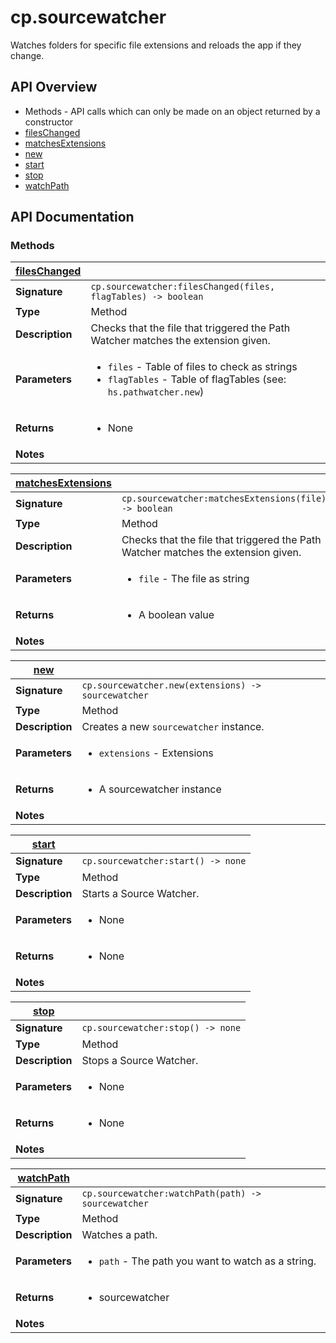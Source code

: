 # cp.sourcewatcher

Watches folders for specific file extensions and reloads the app if they change.

## API Overview
* Methods - API calls which can only be made on an object returned by a constructor
 * [filesChanged](#filesChanged)
 * [matchesExtensions](#matchesExtensions)
 * [new](#new)
 * [start](#start)
 * [stop](#stop)
 * [watchPath](#watchPath)

## API Documentation

### Methods

| [filesChanged](#filesChanged)         |                                                                                     |
| --------------------------------------------|-------------------------------------------------------------------------------------|
| **Signature**                               | `cp.sourcewatcher:filesChanged(files, flagTables) -> boolean`                                                                    |
| **Type**                                    | Method                                                                     |
| **Description**                             | Checks that the file that triggered the Path Watcher matches the extension given.                                                                     |
| **Parameters**                              | <ul><li>`files`      - Table of files to check as strings</li><li>`flagTables` - Table of flagTables (see: `hs.pathwatcher.new`)</li></ul> |
| **Returns**                                 | <ul><li>None</li></ul>          |
| **Notes**                                   | <ul></ul>                |

| [matchesExtensions](#matchesExtensions)         |                                                                                     |
| --------------------------------------------|-------------------------------------------------------------------------------------|
| **Signature**                               | `cp.sourcewatcher:matchesExtensions(file) -> boolean`                                                                    |
| **Type**                                    | Method                                                                     |
| **Description**                             | Checks that the file that triggered the Path Watcher matches the extension given.                                                                     |
| **Parameters**                              | <ul><li>`file`       - The file as string</li></ul> |
| **Returns**                                 | <ul><li>A boolean value</li></ul>          |
| **Notes**                                   | <ul></ul>                |

| [new](#new)         |                                                                                     |
| --------------------------------------------|-------------------------------------------------------------------------------------|
| **Signature**                               | `cp.sourcewatcher.new(extensions) -> sourcewatcher`                                                                    |
| **Type**                                    | Method                                                                     |
| **Description**                             | Creates a new `sourcewatcher` instance.                                                                     |
| **Parameters**                              | <ul><li>`extensions`     - Extensions</li></ul> |
| **Returns**                                 | <ul><li>A sourcewatcher instance</li></ul>          |
| **Notes**                                   | <ul></ul>                |

| [start](#start)         |                                                                                     |
| --------------------------------------------|-------------------------------------------------------------------------------------|
| **Signature**                               | `cp.sourcewatcher:start() -> none`                                                                    |
| **Type**                                    | Method                                                                     |
| **Description**                             | Starts a Source Watcher.                                                                     |
| **Parameters**                              | <ul><li>None</li></ul> |
| **Returns**                                 | <ul><li>None</li></ul>          |
| **Notes**                                   | <ul></ul>                |

| [stop](#stop)         |                                                                                     |
| --------------------------------------------|-------------------------------------------------------------------------------------|
| **Signature**                               | `cp.sourcewatcher:stop() -> none`                                                                    |
| **Type**                                    | Method                                                                     |
| **Description**                             | Stops a Source Watcher.                                                                     |
| **Parameters**                              | <ul><li>None</li></ul> |
| **Returns**                                 | <ul><li>None</li></ul>          |
| **Notes**                                   | <ul></ul>                |

| [watchPath](#watchPath)         |                                                                                     |
| --------------------------------------------|-------------------------------------------------------------------------------------|
| **Signature**                               | `cp.sourcewatcher:watchPath(path) -> sourcewatcher`                                                                    |
| **Type**                                    | Method                                                                     |
| **Description**                             | Watches a path.                                                                     |
| **Parameters**                              | <ul><li>`path`       - The path you want to watch as a string.</li></ul> |
| **Returns**                                 | <ul><li>sourcewatcher</li></ul>          |
| **Notes**                                   | <ul></ul>                |

